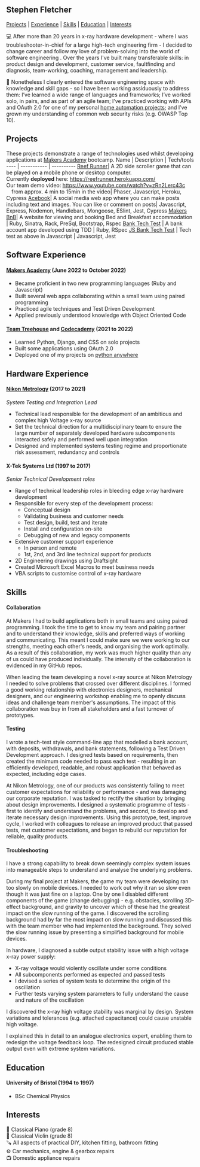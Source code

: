 ## Stephen Fletcher

[Projects](#projects) | [Experience](#software-experience) | [Skills](#skills) | [Education](#education) | [Interests](#interests)

💻 After more than 20 years in x-ray hardware development - where I was troubleshooter-in-chief for a large high-tech engineering firm - I decided to change career and follow my love of problem-solving into the world of software engineering . Over the years I've built many transferable skills: in product design and development, customer service, faultfinding and diagnosis, team-working, coaching, management and leadership.

🌱 Nonetheless I clearly entered the software engineering space with knowledge and skill gaps - so I have been working assiduously to address them: I’ve learned a wide range of languages and frameworks; I’ve worked solo, in pairs, and as part of an agile team; I’ve practiced working with APIs and OAuth 2.0 for one of my personal [home automation projects](https://github.com/stephenfletchtek/heattolight); and I’ve grown my understanding of common web security risks (e.g. OWASP Top 10).

## Projects

These projects demonstrate a range of technologies used whilst developing applications at [Makers Academy](https://makers.tech/) bootcamp.
Name | Description | Tech/tools
---- | ----------- | ----------
[Reef Runner](https://github.com/stephenfletchtek/team-sea-urchins)| A 2D side scroller game that can be played on a mobile phone or desktop computer.<br>Currently **deployed** here: https://reefrunner.herokuapp.com/<br>Our team demo video: https://www.youtube.com/watch?v=zRn2Lerc43c<br>&emsp;from approx. 4 min to 15min in the video| Phaser, Javascript, Heroku, Cypress
[Acebook](https://github.com/stephenfletchtek/the-axylotls-acebook)| A social media web app where you can make posts including text and images. You can like or comment on posts| Javascript, Express, Nodemon, Handlebars, Mongoose, ESlint, Jest, Cypress
[Makers BnB](https://github.com/stephenfletchtek/Makersbnb)| A website for viewing and booking Bed and Breakfast accommodation | Ruby, Sinatra, Rack, PreSql, Bootstrap, Rspec
[Bank Tech Test](https://github.com/stephenfletchtek/bank-tech-test) | A bank account app developed using TDD | Ruby, RSpec
[JS Bank Tech Test](https://github.com/stephenfletchtek/js-bank-tech-test) | Tech test as above in Javascript | Javascript, Jest


## Software Experience

#### [Makers Academy](https://makers.tech/) (June 2022 to October 2022)

* Became proficient in two new programming languages (Ruby and Javascript)
* Built several web apps collaborating within a small team using paired programming
* Practiced agile techniques and Test Driven Development
* Applied previously understood knowledge with Object Oriented Code

#### [Team Treehouse](https://teamtreehouse.com/) and [Codecademy](https://www.codecademy.com/) (2021 to 2022)

* Learned Python, Django, and CSS on solo projects
* Built some applications using OAuth 2.0
* Deployed one of my projects on [python anywhere](https://www.pythonanywhere.com/)

## Hardware Experience

#### [Nikon Metrology](https://industry.nikon.com/en-gb/products/x-ray-ct/) (2017 to 2021)  
_System Testing and Integration Lead_ 

* Technical lead responsible for the development of an ambitious and complex high Voltage x-ray source
* Set the technical direction for a multidisciplinary team to ensure the large number of separately developed hardware subcomponents interacted safely and performed well upon integration
* Designed and implemented systems testing regime and proportionate risk assessment, redundancy and controls

#### X-Tek Systems Ltd (1997 to 2017)  
_Senior Technical Development roles_

* Range of technical leadership roles in bleeding edge x-ray hardware development
* Responsible for every step of the development process:
  - Conceptual design
  - Validating business and customer needs
  - Test design, build, test and iterate
  - Install and configuration on-site
  - Debugging of new and legacy components
* Extensive customer support experience
    * In person and remote
    * 1st, 2nd, and 3rd line technical support for products
* 2D Engineering drawings using Draftsight
* Created Microsoft Excel Macros to meet business needs
* VBA scripts to customise control of x-ray hardware

## Skills

#### Collaboration

At Makers I had to build applications both in small teams and using paired programming. I took the time to get to know my team and pairing partner and to understand their knowledge, skills and preferred ways of working and communicating. This meant I could make sure we were working to our strengths, meeting each other's needs, and organising the work optimally. As a result of this collaboration, my work was much higher quality than any of us could have produced individually. The intensity of the collaboration is evidenced in my GitHub repos.

When leading the team developing a novel x-ray source at Nikon Metrology I needed to solve problems that crossed over different disciplines. I formed a good working relationship with electronics designers, mechanical designers, and our engineering workshop enabling me to openly discuss ideas and challenge team member's assumptions. The impact of this collaboration was buy in from all stakeholders and a fast turnover of prototypes.

#### Testing

I wrote a tech-test style command-line app that modelled a bank account, with deposits, withdrawals, and bank statements, following a Test Driven Development approach. I designed tests based on requirements, then created the minimum code needed to pass each test - resulting in an efficiently developed, readable, and robust application that behaved as expected, including edge cases.

At Nikon Metrology, one of our products was consistently failing to meet customer expectations for reliability or performance - and was damaging our corporate reputation. I was tasked to rectify the situation by bringing about design improvements. I designed a systematic programme of tests - first to identify and understand the problems, and second, to develop and iterate necessary design improvements. Using this prototype, test, improve cycle, I worked with colleagues to release an improved product that passed tests, met customer expectations, and began to rebuild our reputation for reliable, quality products.

#### Troubleshooting
I have a strong capability to break down seemingly complex system issues into manageable steps to understand and analyse the underlying problems.

During my final project at Makers, the game my team were developing ran too slowly on mobile devices. I needed to work out why it ran so slow even though it was just fine on a laptop. One by one I disabled different components of the game (change debugging) - e.g. obstacles, scrolling 3D-effect background, and gravity to uncover which of these had the greatest impact on the slow running of the game. I discovered the scrolling background had by far the most impact on slow running and discussed this with the team member who had implemented the background. They solved the slow running issue by presenting a simplified background for mobile devices.

In hardware, I diagnosed a subtle output stability issue with a high voltage x-ray power supply:
* X-ray voltage would violently oscillate under some conditions
* All subcomponents performed as expected and passed tests
* I devised a series of system tests to determine the origin of the oscillation
* Further tests varying system parameters to fully understand the cause and nature of the oscillation

I discovered the x-ray high voltage stability was marginal by design. System variations and tolerances (e.g. attached capacitance) could cause unstable high voltage.

I explained this in detail to an analogue electronics expert, enabling them to redesign the voltage feedback loop. The redesigned circuit produced stable output even with extreme system variations.

## Education

#### University of Bristol (1994 to 1997)
* BSc Chemical Physics

## Interests
🎹 Classical Piano (grade 8)<br>
🎻 Classical Violin (grade 8)<br>
🪚 All aspects of practical DIY, kitchen fitting, bathroom fitting<br>
⚙️ Car mechanics, engine & gearbox repairs<br>
📺 Domestic appliance repairs<br>
